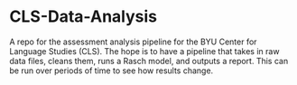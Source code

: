 # CLS-Data-Analysis
A repo for the assessment analysis pipeline for the BYU Center for Language Studies (CLS). The hope is to have a pipeline that takes in raw data files, cleans them, runs a Rasch model, and outputs a report. This can be run over periods of time to see how results change.
